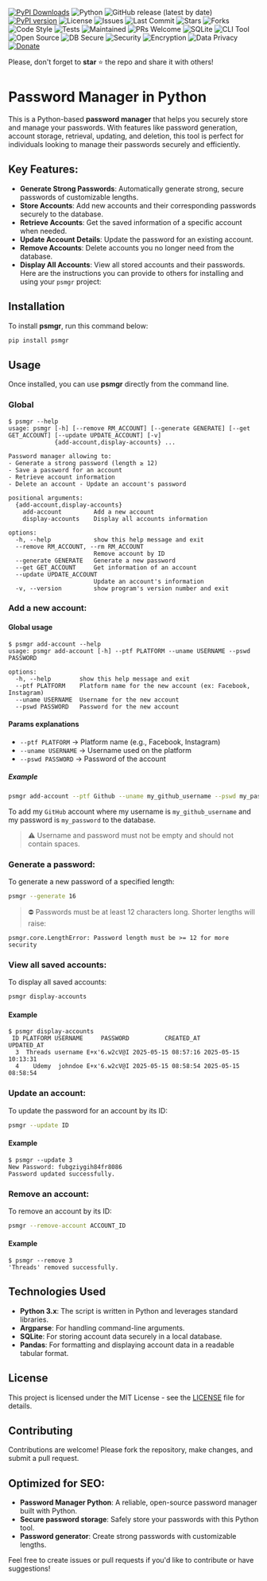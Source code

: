 [![PyPI Downloads](https://static.pepy.tech/badge/psmgr)](https://pepy.tech/projects/psmgr)
![Python](https://img.shields.io/badge/Python-3.8%2B-blue?logo=python&logoColor=white)
![GitHub release (latest by date)](https://img.shields.io/github/v/release/nanaelie/psmgr)
[![PyPI version](https://badge.fury.io/py/pmgr.svg)](https://pypi.org/project/psmgr/)
![License](https://img.shields.io/github/license/nanaelie/psmgr?color=green)
![Issues](https://img.shields.io/github/issues/nanaelie/psmgr)
![Last Commit](https://img.shields.io/github/last-commit/nanaelie/psmgr)
![Stars](https://img.shields.io/github/stars/nanaelie/psmgr?style=social)
![Forks](https://img.shields.io/github/forks/nanaelie/psmgr?style=social)
![Code Style](https://img.shields.io/badge/code%20style-pep8-orange)
![Tests](https://img.shields.io/badge/tests-passing-brightgreen)
![Maintained](https://img.shields.io/badge/maintained-yes-brightgreen)
![PRs Welcome](https://img.shields.io/badge/PRs-welcome-blue)
![SQLite](https://img.shields.io/badge/database-SQLite-lightgrey?logo=sqlite&logoColor=003B57)
![CLI Tool](https://img.shields.io/badge/interface-CLI-orange)
![Open Source](https://img.shields.io/badge/open--source-yes-brightgreen)
![DB Secure](https://img.shields.io/badge/database-secured-green)
![Security](https://img.shields.io/badge/security-implemented-important)
![Encryption](https://img.shields.io/badge/encryption-enabled-blue)
![Data Privacy](https://img.shields.io/badge/data--privacy-GDPR%20friendly-success)
[![Donate](https://img.shields.io/badge/Donate-PayPal-blue.svg)](https://www.paypal.com/donate/?hosted_button_id=A8FW9JNVMMPAU)

Please, don't forget to **star** ⭐ the repo and share it with others!

# Password Manager in Python

This is a Python-based **password manager** that helps you securely store and manage your passwords. With features like password generation, account storage, retrieval, updating, and deletion, this tool is perfect for individuals looking to manage their passwords securely and efficiently.

## Key Features:

- **Generate Strong Passwords**: Automatically generate strong, secure passwords of customizable lengths.
- **Store Accounts**: Add new accounts and their corresponding passwords securely to the database.
- **Retrieve Accounts**: Get the saved information of a specific account when needed.
- **Update Account Details**: Update the password for an existing account.
- **Remove Accounts**: Delete accounts you no longer need from the database.
- **Display All Accounts**: View all stored accounts and their passwords.
Here are the instructions you can provide to others for installing and using your `psmgr` project:

## Installation

To install **psmgr**, run this command below:

```bash
pip install psmgr
```
   
## Usage

Once installed, you can use **psmgr** directly from the command line.

### Global

```
$ psmgr --help    
usage: psmgr [-h] [--remove RM_ACCOUNT] [--generate GENERATE] [--get GET_ACCOUNT] [--update UPDATE_ACCOUNT] [-v]
             {add-account,display-accounts} ...

Password manager allowing to: 
- Generate a strong password (length ≥ 12) 
- Save a password for an account 
- Retrieve account information 
- Delete an account - Update an account's password

positional arguments:
  {add-account,display-accounts}
    add-account         Add a new account
    display-accounts    Display all accounts information

options:
  -h, --help            show this help message and exit
  --remove RM_ACCOUNT, --rm RM_ACCOUNT
                        Remove account by ID
  --generate GENERATE   Generate a new password
  --get GET_ACCOUNT     Get information of an account
  --update UPDATE_ACCOUNT
                        Update an account's information
  -v, --version         show program's version number and exit
```

### Add a new account:

#### Global usage

```
$ psmgr add-account --help
usage: psmgr add-account [-h] --ptf PLATFORM --uname USERNAME --pswd PASSWORD

options:
  -h, --help        show this help message and exit
  --ptf PLATFORM    Platform name for the new account (ex: Facebook, Instagram)
  --uname USERNAME  Username for the new account
  --pswd PASSWORD   Password for the new account
```

#### Params explanations

* `--ptf PLATFORM` → Platform name (e.g., Facebook, Instagram)
* `--uname USERNAME` → Username used on the platform
* `--pswd PASSWORD` → Password of the account

##### Example

```bash
psmgr add-account --ptf Github --uname my_github_username --pswd my_password
```

To add my `GitHub` account where my username is `my_github_username` and my password is `my_password` to the database.

> ⚠️ Username and password must not be empty and should not contain spaces.

### Generate a password:

To generate a new password of a specified length:
```bash
psmgr --generate 16
```

> ⛔ Passwords must be at least 12 characters long. Shorter lengths will raise:

`psmgr.core.LengthError: Password length must be >= 12 for more security`


### View all saved accounts:

To display all saved accounts:
```bash
psmgr display-accounts
```

#### Example

```
$ psmgr display-accounts
 ID PLATFORM USERNAME     PASSWORD          CREATED_AT          UPDATED_AT
  3  Threads username E+x'6.w2cV@I 2025-05-15 08:57:16 2025-05-15 10:13:31
  4    Udemy  johndoe E+x'6.w2cV@I 2025-05-15 08:58:54 2025-05-15 08:58:54
```

### Update an account:

To update the password for an account by its ID:
```bash
psmgr --update ID
```

#### Example

```
$ psmgr --update 3
New Password: fubgziygih84fr8086
Password updated successfully.
```

### Remove an account:

To remove an account by its ID:
```bash
psmgr --remove-account ACCOUNT_ID
```

#### Example

```
$ psmgr --remove 3      
'Threads' removed successfully.
```

## Technologies Used

- **Python 3.x**: The script is written in Python and leverages standard libraries.
- **Argparse**: For handling command-line arguments.
- **SQLite**: For storing account data securely in a local database.
- **Pandas**: For formatting and displaying account data in a readable tabular format.

## License

This project is licensed under the MIT License - see the [LICENSE](LICENSE) file for details.

## Contributing

Contributions are welcome! Please fork the repository, make changes, and submit a pull request.

## Optimized for SEO:

- **Password Manager Python**: A reliable, open-source password manager built with Python.
- **Secure password storage**: Safely store your passwords with this Python tool.
- **Password generator**: Create strong passwords with customizable lengths.

Feel free to create issues or pull requests if you'd like to contribute or have suggestions!

